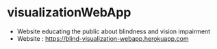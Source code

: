 # visualizationWebApp
- Website educating the public about blindness and vision impairment
- Website : https://blind-visualization-webapp.herokuapp.com 
